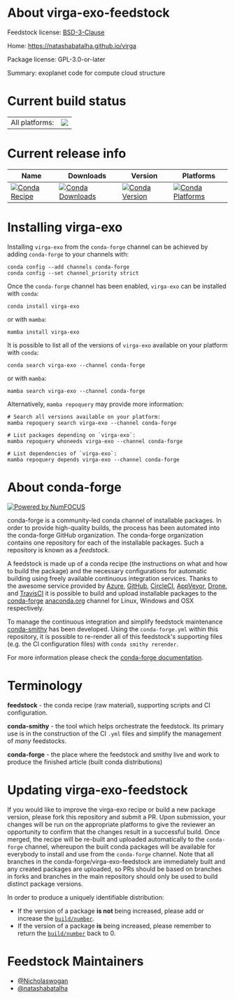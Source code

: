 About virga-exo-feedstock
=========================

Feedstock license: [BSD-3-Clause](https://github.com/conda-forge/virga-exo-feedstock/blob/main/LICENSE.txt)

Home: https://natashabatalha.github.io/virga

Package license: GPL-3.0-or-later

Summary: exoplanet code for compute cloud structure

Current build status
====================


<table><tr><td>All platforms:</td>
    <td>
      <a href="https://dev.azure.com/conda-forge/feedstock-builds/_build/latest?definitionId=25679&branchName=main">
        <img src="https://dev.azure.com/conda-forge/feedstock-builds/_apis/build/status/virga-exo-feedstock?branchName=main">
      </a>
    </td>
  </tr>
</table>

Current release info
====================

| Name | Downloads | Version | Platforms |
| --- | --- | --- | --- |
| [![Conda Recipe](https://img.shields.io/badge/recipe-virga--exo-green.svg)](https://anaconda.org/conda-forge/virga-exo) | [![Conda Downloads](https://img.shields.io/conda/dn/conda-forge/virga-exo.svg)](https://anaconda.org/conda-forge/virga-exo) | [![Conda Version](https://img.shields.io/conda/vn/conda-forge/virga-exo.svg)](https://anaconda.org/conda-forge/virga-exo) | [![Conda Platforms](https://img.shields.io/conda/pn/conda-forge/virga-exo.svg)](https://anaconda.org/conda-forge/virga-exo) |

Installing virga-exo
====================

Installing `virga-exo` from the `conda-forge` channel can be achieved by adding `conda-forge` to your channels with:

```
conda config --add channels conda-forge
conda config --set channel_priority strict
```

Once the `conda-forge` channel has been enabled, `virga-exo` can be installed with `conda`:

```
conda install virga-exo
```

or with `mamba`:

```
mamba install virga-exo
```

It is possible to list all of the versions of `virga-exo` available on your platform with `conda`:

```
conda search virga-exo --channel conda-forge
```

or with `mamba`:

```
mamba search virga-exo --channel conda-forge
```

Alternatively, `mamba repoquery` may provide more information:

```
# Search all versions available on your platform:
mamba repoquery search virga-exo --channel conda-forge

# List packages depending on `virga-exo`:
mamba repoquery whoneeds virga-exo --channel conda-forge

# List dependencies of `virga-exo`:
mamba repoquery depends virga-exo --channel conda-forge
```


About conda-forge
=================

[![Powered by
NumFOCUS](https://img.shields.io/badge/powered%20by-NumFOCUS-orange.svg?style=flat&colorA=E1523D&colorB=007D8A)](https://numfocus.org)

conda-forge is a community-led conda channel of installable packages.
In order to provide high-quality builds, the process has been automated into the
conda-forge GitHub organization. The conda-forge organization contains one repository
for each of the installable packages. Such a repository is known as a *feedstock*.

A feedstock is made up of a conda recipe (the instructions on what and how to build
the package) and the necessary configurations for automatic building using freely
available continuous integration services. Thanks to the awesome service provided by
[Azure](https://azure.microsoft.com/en-us/services/devops/), [GitHub](https://github.com/),
[CircleCI](https://circleci.com/), [AppVeyor](https://www.appveyor.com/),
[Drone](https://cloud.drone.io/welcome), and [TravisCI](https://travis-ci.com/)
it is possible to build and upload installable packages to the
[conda-forge](https://anaconda.org/conda-forge) [anaconda.org](https://anaconda.org/)
channel for Linux, Windows and OSX respectively.

To manage the continuous integration and simplify feedstock maintenance
[conda-smithy](https://github.com/conda-forge/conda-smithy) has been developed.
Using the ``conda-forge.yml`` within this repository, it is possible to re-render all of
this feedstock's supporting files (e.g. the CI configuration files) with ``conda smithy rerender``.

For more information please check the [conda-forge documentation](https://conda-forge.org/docs/).

Terminology
===========

**feedstock** - the conda recipe (raw material), supporting scripts and CI configuration.

**conda-smithy** - the tool which helps orchestrate the feedstock.
                   Its primary use is in the construction of the CI ``.yml`` files
                   and simplify the management of *many* feedstocks.

**conda-forge** - the place where the feedstock and smithy live and work to
                  produce the finished article (built conda distributions)


Updating virga-exo-feedstock
============================

If you would like to improve the virga-exo recipe or build a new
package version, please fork this repository and submit a PR. Upon submission,
your changes will be run on the appropriate platforms to give the reviewer an
opportunity to confirm that the changes result in a successful build. Once
merged, the recipe will be re-built and uploaded automatically to the
`conda-forge` channel, whereupon the built conda packages will be available for
everybody to install and use from the `conda-forge` channel.
Note that all branches in the conda-forge/virga-exo-feedstock are
immediately built and any created packages are uploaded, so PRs should be based
on branches in forks and branches in the main repository should only be used to
build distinct package versions.

In order to produce a uniquely identifiable distribution:
 * If the version of a package **is not** being increased, please add or increase
   the [``build/number``](https://docs.conda.io/projects/conda-build/en/latest/resources/define-metadata.html#build-number-and-string).
 * If the version of a package **is** being increased, please remember to return
   the [``build/number``](https://docs.conda.io/projects/conda-build/en/latest/resources/define-metadata.html#build-number-and-string)
   back to 0.

Feedstock Maintainers
=====================

* [@Nicholaswogan](https://github.com/Nicholaswogan/)
* [@natashabatalha](https://github.com/natashabatalha/)


